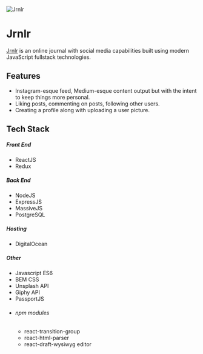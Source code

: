 ![Jrnlr](https://s3.us-east-2.amazonaws.com/react-journal-user-profile/8f9b4a6f-25fd-47f5-ab7b-2794f32e539d_favicon.png)

# Jrnlr
[Jrnlr](http://www.jrnlr.me) is an online journal with social media capabilities built using modern JavaScript fullstack technologies.

## Features
* Instagram-esque feed, Medium-esque content output but with the intent to keep things more personal. 
* Liking posts, commenting on posts, following other users.
* Creating a profile along with uploading a user picture.

## Tech Stack
##### Front End
* ReactJS
* Redux

##### Back End
* NodeJS
* ExpressJS
* MassiveJS
* PostgreSQL

##### Hosting
* DigitalOcean

##### Other 
* Javascript ES6
* BEM CSS
* Unsplash API
* Giphy API
* PassportJS
* ###### npm modules
  * react-transition-group
  * react-html-parser
  * react-draft-wysiwyg editor
